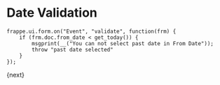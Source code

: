 # Date Validation


	frappe.ui.form.on("Event", "validate", function(frm) {
        if (frm.doc.from_date < get_today()) {
            msgprint(__("You can not select past date in From Date"));
            throw "past date selected"
        }
	});

{next}
